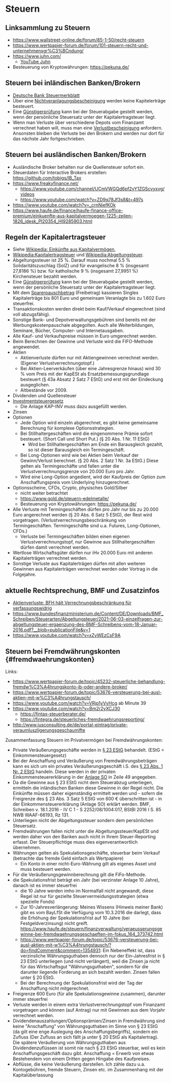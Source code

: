 Steuern
=======


Linksammlung zu Steuern
-----------------------

- <https://www.wallstreet-online.de/forum/85-1-50/recht-steuern>
- <https://www.wertpapier-forum.de/forum/101-steuern-recht-und-unternehmensgr%C3%BCndung/>
- <https://www.juhn.com/>
   - [YouTube Juhn](https://www.youtube.com/channel/UCRXSpcj8K_LKN4eVaXFJkmg)
- Besteuerung von Kryptowährungen: <https://pekuna.de/>


Steuern bei inländischen Banken/Brokern
---------------------------------------

- [Deutsche Bank Steuermerkblatt](https://www.deutsche-bank.de/dam/deutschebank/de/shared/pdf/Steuermerkblatt-Inland.pdf)
- Über eine [Nichtveranlagungsbescheinigung](https://de.wikipedia.org/wiki/Nichtveranlagungsbescheinigung) werden keine Kapitelerträge besteuert.
- Eine [Günstigerprüfung](https://de.wikipedia.org/wiki/G%C3%BCnstigerpr%C3%BCfung) kann bei der Steuerabgabe
  gestellt werden, wenn der persönliche Steuersatz unter der Kapitalertragsteuer liegt.
- Wenn man Verluste über verschiedene Depots vom Finanzamt verrechnet haben will, muss man eine
  [Verlustbescheinigung](https://de.wikipedia.org/wiki/Verlustbescheinigung) anfordern.
  Ansonsten bleiben die Verluste bei den Brokern und werden nur dort für das nächste Jahr fortgeschrieben.


Steuern bei ausländischen Banken/Brokern
----------------------------------------

- Ausländische Broker behalten nur die Quellensteuer sofort ein.
- Steuerdaten für Interactive Brokers erstellen: <https://github.com/tobigs/IB_Tax>
- <https://www.freakyfinance.net/>
   - <https://www.youtube.com/channel/UCmVWGQd6pf2vY1ZGScvyxvg/videos>
   - <https://www.youtube.com/watch?v=ZD9q78Jf3s8&t=497s>
- <https://www.youtube.com/watch?v=_crnNjefKOk>
- <https://www.haufe.de/finance/haufe-finance-office-premium/einkuenfte-aus-kapitalvermoegen-1225-zeilen-1826_idesk_PI20354_HI9285903.html>


Regeln der Kapitalertragsteuer
------------------------------

- Siehe [Wikipedia: Einkünfte aus Kapitalvermögen](https://de.wikipedia.org/wiki/Eink%C3%BCnfte_aus_Kapitalverm%C3%B6gen_(Deutschland)),
- [Wikipedia:Kapitalertragsteuer](https://de.wikipedia.org/wiki/Kapitalertragsteuer_(Deutschland)) und
  [Wikipedia:Abgeltungsteuer](https://de.wikipedia.org/wiki/Abgeltungsteuer).
- Abgeltungssteuer ist 25 %. Darauf muss nochmal 5.5 % Solidaritätszuschlag (SolZ) und für
  evangelische 8 % (insgesamt 27,8186 %) bzw. für katholische 9 % (insgesamt 27,9951 %) Kirchensteuer
  bezahlt werden.
- Eine [Günstigerprüfung](https://de.wikipedia.org/wiki/G%C3%BCnstigerpr%C3%BCfung) kann bei der Steuerabgabe
  gestellt werden, wenn der persönliche Steuersatz unter der Kapitalertragsteuer liegt.
- Mit dem [Sparerpauschbetrag](https://de.wikipedia.org/wiki/Sparer-Pauschbetrag) (Freibetrag) kassieren
  Singles Kapitalerträge bis 801 Euro und gemeinsam Veranlagte bis zu 1.602 Euro steuerfrei.
- Transaktionskosten werden direkt beim Kauf/Verkauf eingerechnet (sind voll abzugsfähig).
- Sonstige Bank- und Depotverwaltungsgebühren sind bereits mit der Werbungskostenpauschale abgegolten.
  Auch alle Weiterbildungen, Seminare, Bücher, Computer- und Internetausgaben.
- Alle Kauf- und Verkaufspreise müssen in Euro umgerechnet werden.
- Beim Berechnen der Gewinne und Verluste wird die FIFO-Methode angewendet.
- Aktien
   - Aktienverluste dürfen nur mit Aktiengewinnen verrechnet werden. (Eigener Verlustverrechnungstopf.)
   - Bei Aktien-Leerverkäufen (über eine Jahresgrenze hinaus) wird 30 % vom Preis mit der KapESt
     als Ersatzbemessungsgrundlage besteuert (§ 43a Absatz 2 Satz 7 EStG) und erst mit der Eindeckung ausgeglichen.
   - Altbestände vor 2009.
- Dividenden und Quellensteuer
- [Investmentsteuergesetz](https://de.wikipedia.org/wiki/Investmentsteuergesetz_(Deutschland))
   - Die Anlage KAP-INV muss dazu ausgefüllt werden.
- Zinsen
- Optionen
   - Jede Option wird einzeln abgerechnet, es gibt keine gemeinsame Berechnung für komplexe Optionsstrategien.
   - Bei Stillhaltergeschäften wird die eingenommene Prämie sofort besteuert. (Short Call und Short Put.) (§ 20 Abs. 1 Nr. 11 EStG)
      - Wird bei Stillhaltergeschäften am Ende ein Barausgleich gezahlt, so ist dieser Barausgleich ein Termingeschäft.
   - Bei Long-Optionen wird wie bei Aktien beim Verkauf der Gewinn/Verlust berechnet. (§ 20 Abs. 2 Satz 1 Nr. 3a EStG.)
     Diese gelten als Termingeschäfte und fallen unter die Verlustverrechnungsgrenze von 20.000 Euro pro Jahr.
   - Wird eine Long-Option angedient, wird der Kaufpreis der Option zum Anschaffungspreis vom Underlying hinzugerechnet.
- Optionsscheine, CFDs, Crypto, physisches Gold/Silber
   - nicht weiter betrachtet
   - <https://www.gold.de/steuern-edelmetalle/>
   - Besteuerung von Kryptowährungen: <https://pekuna.de/>
- Alle Verluste mit Termingeschäften dürfen pro Jahr nur bis zu 20.000 Euro angerechnet werden (§ 20 Abs. 6 Satz 5 EStG),
  der Rest wird vorgetragen. (Verlustverrechnungsbeschränkung von Termingeschäften. Termingeschäfte sind u.a. Futures,
  Long-Optionen, CFDs.)
   - Verluste bei Termingeschäften bilden einen eigenen Verlustverrechnungstopf, nur Gewinne aus Stillhaltergeschäften
     dürfen damit verrechnet werden.
- Wertlose Wirtschaftsgüter dürfen nur iHv 20.000 Euro mit anderen Kapitalerträgen verrechnet werden.
- Sonstige Verluste aus Kapitalerträgen dürfen mit allen weiteren Gewinnen aus Kapitalerträgen verrechnet werden
  oder Vortrag in die Folgejahre.


aktuelle Rechtsprechung, BMF und Zusatzinfos
--------------------------------------------

- [Aktienverluste: BFH hält Verrechnungsbeschränkung für verfassungswidrig](https://www.boerse-online.de/nachrichten/geld-und-vorsorge/aktienverluste-bfh-haelt-verrechnungsbeschraenkung-fuer-verfassungswidrig-1030494333)
- <https://www.bundesfinanzministerium.de/Content/DE/Downloads/BMF_Schreiben/Steuerarten/Abgeltungsteuer/2021-06-03-einzelfragen-zur-abgeltungsteuer-ergaenzung-des-BMF-Schreibens-vom-18-Januar-2016.pdf?__blob=publicationFile&v=1>
- <https://www.youtube.com/watch?v=xZyWEzCsF9A>


Steuern bei Fremdwährungskonten {#fremdwaehrungskonten}
-------------------------------

Links:

- <https://www.wertpapier-forum.de/topic/45232-steuerliche-behandlung-fremdw%C3%A4hrungskonto-ib-oder-andere-broker/>
- <https://www.wertpapier-forum.de/topic/53676-versteuerung-bei-ausl-aktien-mit-w%C3%A4hrungstausch/>
- <https://www.youtube.com/watch?v=VRjp1yVvHcg>   ab Minute 39
- <https://www.youtube.com/watch?v=Bm2r2yXCJ30>
   - <https://fintax-steuerberater.de/>
   - <https://fintegra.de/steuerliches-fremdwaehrungsreporting/>
- <http://www.iusconsulting.de/de/portal-eintrag/private-veraumluszligerungsgeschaumlfte>


Zusammenfassung Steuern im Privatvermögen bei Fremdwährungskonten:

- Private Veräußerungsgeschäfte werden in [§ 23 EStG](https://www.gesetze-im-internet.de/estg/__23.html) behandelt. (EStG = Einkommensteuergesetz)
- Bei der Anschaffung und Veräußerung von Fremdwährungsbeträgen kann es sich um ein
  privates Veräußerungsgeschäft i.S. des [§ 23 Abs. 1 Nr. 2 EStG](https://www.gesetze-im-internet.de/estg/__23.html) handeln.
  Diese werden in der privaten Einkommensteuererklärung in der
  [Anlage SO](https://www.formulare-bfinv.de/ffw/catalog/openForm.do?path=catalog%3A%2F%2FBuerger%2Fsteuern%2Fest%2Fest20%2F034029_20)
  in Zeile 49 angegeben.
- Da die Gewinne aus § 23 EStG nicht dem Steuerabzug unterliegen, ermitteln die inländischen
  Banken diese Gewinne in der Regel nicht. Die Einkünfte müssen daher eigenständig ermittelt
  werden und - sofern die Freigrenze des § 23 Abs. 3 Satz 5 EStG von 600 € überschritten ist - in der
  Einkommensteuererklärung (Anlage SO) erklärt werden. BMF, Schreiben v. 18.1.2016 - IV C 1 - S
  2252/08/1004:017, BStBl 2016 I S. 85 NWB WAAF-66193, Rz 131.
- Unterliegen nicht der Abgeltungssteuer sondern dem persönlichen Steuersatz.
- Fremdwährungen fallen nicht unter die Abgeltungssteuer/KapESt und werden daher von den Banken auch nicht
  in Ihrem Steuer-Reporting erfasst. Der Steuerpflichtige muss dies eigenverantwortlich übernehmen.
- Währungen gelten als Spekulationsgeschäfte, steuerbar beim Verkauf (betrachte das fremde Geld einfach als Wertpapiere)
   - Ein Konto in einer nicht-Euro-Währung gilt als eigenes Asset und muss besteuert werden.
- Für die Veräußerungsgewinnberechnung gilt die FiFo-Methode.
- die Spekulationsfrist beträgt ein Jahr (bei verzinster Anlage 10 Jahre), danach ist es immer steuerfrei
   - die 10 Jahre werden imho im Normalfall nicht angewandt, diese Regel ist nur für gezielte Steuervermeidungsstrategien (etwa spezielle Fonds)
   - Zur 10-Jahresverlängerung: Meines Wissens (Hinweis meiner Bank) gibt es vom BayLfSt die Verfügung vom 10.3.2016 die darlegt,
     dass die Erhöhung der Spekulationsfrist auf 10 Jahre (bei Festgeldverzinsung) nicht greift.
     <https://www.haufe.de/steuern/finanzverwaltung/veraeusserungsgewinne-bei-fremdwaehrungsgeschaeften-im-fokus_164_373742.html>
   - <https://www.wertpapier-forum.de/topic/53676-versteuerung-bei-ausl-aktien-mit-w%C3%A4hrungstausch/?do=findComment&comment=1354931>:
     Ein Nebeneffekt ist, dass verzinsliche Währungsguthaben dennoch nur der Ein-Jahresfrist in § 23 EStG unterliegen (und nicht verlängert),
     weil die Zinsen ja nicht für das Wirtschaftsgut "Währungsguthaben", sondern für die darunter liegende Forderung an sich bezahlt werden.
     Zinsen fallen unter § 20 EStG.
   - Bei der Berechnung der Spekulationsfrist wird der Tag der Anschaffung nicht mitgerechnet.
- Freigrenze 600 Euro (für alle Spekulationsgewinne zusammen), darunter immer steuerfrei
- Verluste werden in einem extra Verlustverrechnungstopf vom Finanzamt vorgetragen und können (auf Antrag) nur mit Gewinnen aus dem Vorjahr
  verrechnet werden.
- Dividendenauszahlungen/Optionsprämien/Zinsen in Fremdwährung sind keine "Anschaffung" von Währungsguthaben
  im Sinne von § 23 EStG (da gilt eine enge Auslegung des Anschaffungsbegriffs), sondern ein Zufluss (Der Zufluss an sich fällt ja unter § 20 EStG als Kapitalertrag).
  Die spätere Veräußerung von Währungsguthaben aus Dividendenzuflüssen ist somit nie nach § 23 EStG steuerbar, weil es kein Anschaffungsgeschäft dazu gibt.
  Anschaffung = Erwerb von etwas Bestehendem von einem Dritten gegen Hingabe des Kaufpreises.
- Abflüsse, die keine Veräußerung darstellen. Ich zähle dazu u.a. Kontogebühren, fremde Steuern, Zinsen etc. im Zusammenhang mit der Kapitalüberlassung


